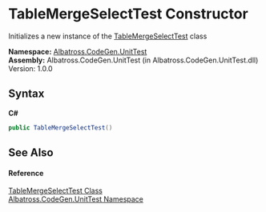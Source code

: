 # TableMergeSelectTest Constructor 
 

Initializes a new instance of the <a href="78cd25f0-596b-a5ba-962c-e1fc832502f6">TableMergeSelectTest</a> class

**Namespace:**&nbsp;<a href="c635ed64-0af7-fe2b-cfaf-82d8fce8d294">Albatross.CodeGen.UnitTest</a><br />**Assembly:**&nbsp;Albatross.CodeGen.UnitTest (in Albatross.CodeGen.UnitTest.dll) Version: 1.0.0

## Syntax

**C#**<br />
``` C#
public TableMergeSelectTest()
```


## See Also


#### Reference
<a href="78cd25f0-596b-a5ba-962c-e1fc832502f6">TableMergeSelectTest Class</a><br /><a href="c635ed64-0af7-fe2b-cfaf-82d8fce8d294">Albatross.CodeGen.UnitTest Namespace</a><br />